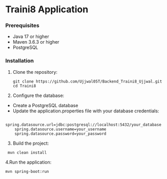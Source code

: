 # Traini8 Application

### Prerequisites
- Java 17 or higher
- Maven 3.6.3 or higher
- PostgreSQL

### Installation

1. Clone the repository:
   ```
   git clone https://github.com/Ujjwal05T/Backend_Traini8_Ujjwal.git
   cd Traini8
   ```

2. Configure the database:


- Create a PostgreSQL database
- Update the application.properties file with your database credentials:
```
    spring.datasource.url=jdbc:postgresql://localhost:5432/your_database
    spring.datasource.username=your_username
    spring.datasource.password=your_password
```
3. Build the project:

```
 mvn clean install
```
4.Run the application:
```
mvn spring-boot:run
```
